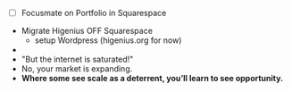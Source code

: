- [ ] Focusmate on Portfolio in Squarespace
- Migrate Higenius OFF Squarespace
    - setup Wordpress (higenius.org for now)
- 
- "But the internet is saturated!"
- No, your market is expanding.
- **Where some see scale as a deterrent, you’ll learn to see opportunity.**
